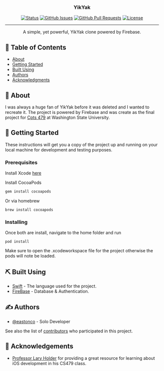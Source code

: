<h3 align="center">YikYak</h3>

<div align="center">

[![Status](https://img.shields.io/badge/status-active-success.svg)]()
[![GitHub Issues](https://img.shields.io/github/issues/eastonco/YikYak.svg)](https://github.com/eastonco/YikYak/Issues)
[![GitHub Pull Requests](https://img.shields.io/github/issues-pr/eastonco/YikYak.svg)](https://github.com/eastonco/YikYak/pulls)
[![License](https://img.shields.io/badge/license-MIT-blue.svg)](/LICENSE)

</div>

---

<p align="center"> A simple, yet powerful, YikYak clone powered by Firebase.
    <br> 
</p>

## 📝 Table of Contents

- [About](#about)
- [Getting Started](#getting_started)
- [Built Using](#built_using)
- [Authors](#authors)
- [Acknowledgments](#acknowledgement)

## 🧐 About <a name = "about"></a>

I was always a huge fan of YikYak before it was deleted and I wanted to recreate it. The project is powered by Firebase and was create as the final project for [Cpts 479](https://github.com/eastonco/CS479) at Washington State University.

## 🏁 Getting Started <a name = "getting_started"></a>

These instructions will get you a copy of the project up and running on your local machine for development and testing purposes. 

### Prerequisites

Install Xcode [here](https://apps.apple.com/us/app/xcode/id497799835?mt=12)

Install CocoaPods

```bash
gem install cocoapods
```

Or via homebrew

```
brew install cocoapods
```

### Installing

Once both are install, navigate to the home folder and run

```
pod install
```

Make sure to open the .xcodeworkspace file for the project otherwise the pods will note be loaded.

## ⛏️ Built Using <a name = "built_using"></a>

- [Swift](https://developer.apple.com/swift/) - The language used for the project.
- [FireBase](https://firebase.google.com/) - Database & Authentication.


## ✍️ Authors <a name = "authors"></a>

- [@eastonco](https://github.com/eastonco) - Solo Developer

See also the list of [contributors](https://github.com/eastonco/YikYak/contributors) who participated in this project.

## 🎉 Acknowledgements <a name = "acknowledgement"></a>

- [Professor Lary Holder](https://eecs.wsu.edu/~holder/) for providing a great resource for learning about iOS development in his CS479 class.
